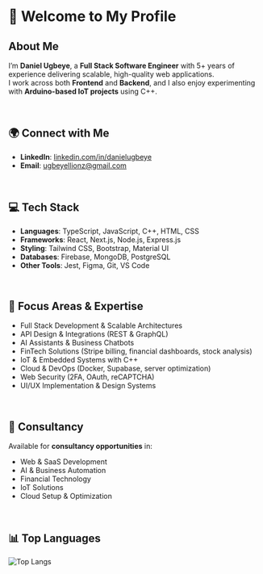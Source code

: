 # 👋 Welcome to My Profile

## About Me  

I’m **Daniel Ugbeye**, a **Full Stack Software Engineer** with 5+ years of experience delivering scalable, high-quality web applications.  
I work across both **Frontend** and **Backend**, and I also enjoy experimenting with **Arduino-based IoT projects** using C++.  

<br>

## 🌍 Connect with Me  

- **LinkedIn**: [linkedin.com/in/danielugbeye](https://www.linkedin.com/in/danielugbeye/)  
- **Email**: [ugbeyellionz@gmail.com](mailto:ugbeyellionz@gmail.com)  

<br>

## 💻 Tech Stack  

- **Languages**: TypeScript, JavaScript, C++, HTML, CSS  
- **Frameworks**: React, Next.js, Node.js, Express.js  
- **Styling**: Tailwind CSS, Bootstrap, Material UI  
- **Databases**: Firebase, MongoDB, PostgreSQL  
- **Other Tools**: Jest, Figma, Git, VS Code  

<br>

## 🚀 Focus Areas & Expertise  

- Full Stack Development & Scalable Architectures  
- API Design & Integrations (REST & GraphQL)  
- AI Assistants & Business Chatbots  
- FinTech Solutions (Stripe billing, financial dashboards, stock analysis)  
- IoT & Embedded Systems with C++  
- Cloud & DevOps (Docker, Supabase, server optimization)  
- Web Security (2FA, OAuth, reCAPTCHA)  
- UI/UX Implementation & Design Systems  

<br>

## 🤝 Consultancy  

Available for **consultancy opportunities** in:  
- Web & SaaS Development  
- AI & Business Automation  
- Financial Technology  
- IoT Solutions  
- Cloud Setup & Optimization  

<br>

## 📊 Top Languages  

![Top Langs](https://github-readme-stats.vercel.app/api/top-langs/?username=DanUgbeye&theme=dark&layout=compact)
